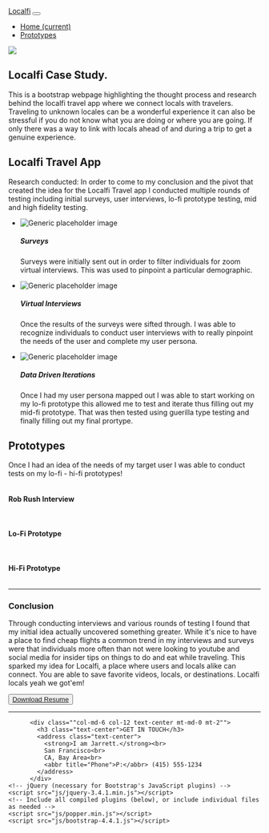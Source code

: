 <!DOCTYPE html>
<html lang="en">
  <head>
    <meta charset="UTF-8">
    <meta http-equiv="X-UA-Compatible" content="IE=edge">
    <meta name="viewport" content="width=device-width, initial-scale=1">
    <title>Bootstrap Case Study</title>
    <!-- Bootstrap -->
    <link href="css/bootstrap-4.4.1.css" rel="stylesheet">
  </head>
  <body>
    <nav class="navbar navbar-expand-lg navbar-light bg-#7EBBBB">
      <a class="navbar-brand" href="#">Localfi</a>
      <button class="navbar-toggler" type="button" data-toggle="collapse" data-target="#navbarSupportedContent" aria-controls="navbarSupportedContent" aria-expanded="false" aria-label="Toggle navigation">
      <span class="navbar-toggler-icon"></span>
      </button>
      <div class="collapse navbar-collapse" id="navbarSupportedContent">
        <ul class="navbar-nav mr-auto">
          <li class="nav-item active">
            <a class="nav-link" href="#">Home <span class="sr-only">(current)</span></a>
          </li>
          <li class="nav-item">
            <a class="nav-link" href="#prototypes">Prototypes</a>
          </li>
        </ul>
        <form class="form-inline my-2 my-lg-0">
        </form>
      </div>
    </nav>
    <section>
      <div class="jumbotron text-center mt-2">
        <div class="container">
			<img src="Images/Screenshot 2023-10-05 at 3.13.15 PM.png">
          <div class="row">
            <div class="col-12">
              <h1>Localfi Case Study.</h1>
              <p>This is a bootstrap webpage highlighting the thought process and research behind the localfi travel app where we connect locals with travelers. Traveling to unknown locales can be a wonderful experience it can also be stressful if you do not know what you are doing or where you are going. If only there was a way to link with locals ahead of and during a trip to get a genuine experience.
</p>
            </div>
          </div>
        </div>
      </div>
    </section>
    <section>
      <div class="container">
        <div class="row">
          <div class="col-12 text-center">
            <h1>Localfi Travel App</h1>
            <p>Research conducted: In order to come to my conclusion and the pivot that created the idea for the Localfi Travel app I conducted multiple rounds of testing including initial surveys, user interviews, lo-fi prototype testing, mid and high fidelity testing.</p>
          </div>
        </div>
      </div>
    </section>
    <section>
      <div class="container mt-2">
        <div class="row">
          <div class="col-md-4 col-12">
            <ul class="list-unstyled">
              <li class="media">
                <img class="mr-3" src="images/stats.png" alt="Generic placeholder image">
                <div class="media-body">
                  <h5 class="mt-0 mb-1">Surveys</h5>
                  Surveys were initially sent out in order to filter individuals for zoom virtual interviews. This was used to pinpoint a particular demographic.
                </div>
              </li>
            </ul>
          </div>
          <div class="col-md-4 col-12">
            <ul class="list-unstyled">
              <li class="media">
                <img class="mr-3" src="images/stats.png" alt="Generic placeholder image">
                <div class="media-body">
                  <h5 class="mt-0 mb-1">Virtual Interviews</h5>
                 Once the results of the surveys were sifted through. I was able to recognize individuals to conduct user interviews with to really pinpoint the needs of the user and complete my user persona.
                </div>
              </li>
            </ul>
          </div>
          <div class="col-md-4 col-12">
            <ul class="list-unstyled">
              <li class="media">
                <img class="mr-3" src="images/stats.png" alt="Generic placeholder image">
                <div class="media-body">
                  <h5 class="mt-0 mb-1">Data Driven Iterations</h5>
                  Once I had my user persona mapped out I was able to start working on my lo-fi prototype this allowed me to test and iterate thus filling out my mid-fi prototype. That was then tested using guerilla type testing and finally filling out my final prortype.
                </div>
              </li>
            </ul>
          </div>
        </div>
      </div>
    </section>
    <section>
		<section id="prototypes">
      <div class="container">
        <div class="row">
          <div class="col-12 text-center">
            <h2>Prototypes</h2>
            <p>Once I had an idea of the needs of my target user I was able to conduct tests on my lo-fi - hi-fi prototypes!</p>
          </div>
        </div>
        <div class="row">
          <div class="col-md-6 col-12 text-center">
            <img class="img-fluid" src="images/Screenshot 2023-07-17 at 7.05.52 PM.png" alt="">
            <h4>Rob Rush Interview</h4>
            <h6></h6>
          </div>
          <div class="col-md-6 col-12 text-center mt-md-0 mt-2">
            <img class="img-fluid" src="images/Screenshot 2023-10-05 at 5.06.37 PM.png" alt="">
            <h4>Lo-Fi Prototype</h4>
            <h6></h6>
          </div>
		</div> 
		<div class="col-md-6 col-12 text-center mt-md-0 mt-2">
            <img class="img-fluid" src="images/Screenshot 2023-10-05 at 7.12.58 PM.png" alt="">
            <h4>Hi-Fi Prototype</h4>
            <h6></h6>
          </div>
        </div>
    </section>
    <hr>
    <section>
      <div class="container">
        <div class="row">
          <div class="col-12 text-center">
            <h1>Conclusion</h1>
            <p>Through conducting interviews and various rounds of testing I found that my initial idea actually uncovered something greater. While it's nice to have a place to find cheap flights a common trend in my interviews and surveys were that individuals more often than not were looking to youtube and social media for insider tips on things to do and eat while traveling. This sparked my idea for Localfi, a place where users and locals alike can connect. You are able to save favorite videos, locals, or destinations. Localfi locals yeah we got'em! </p>
            <button type="button" class="btn btn-success">
			  <a href="Jarrett_Carlston_Resume_JM" download="Jarrett_Carlston_Resume_JM.pdf">
    Download Resume
  </a></button>
          </div>
        </div>
      </div>
    </section>
    <hr>
    <div class="section">
      <div class="container">
        <div class="row">
          <div class="col-md-4 col-12">
           
          <div class=""col-md-6 col-12 text-center mt-md-0 mt-2"">
            <h3 class="text-center">GET IN TOUCH</h3>
            <address class="text-center">
              <strong>I am Jarrett.</strong><br>
              San Francisco<br>
              CA, Bay Area<br>
              <abbr title="Phone">P:</abbr> (415) 555-1234
            </address>
          </div>
    <!-- jQuery (necessary for Bootstrap's JavaScript plugins) -->
    <script src="js/jquery-3.4.1.min.js"></script>
    <!-- Include all compiled plugins (below), or include individual files as needed -->
    <script src="js/popper.min.js"></script>
    <script src="js/bootstrap-4.4.1.js"></script>
  </body>
</html>
